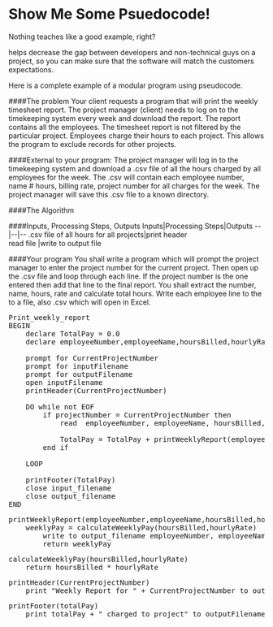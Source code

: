 # Show Me Some Psuedocode!

Nothing teaches like a good example, right?

helps decrease the gap between developers and non-technical guys on a project, so you can make sure that the software will match the customers expectations.


Here is a complete example of a modular program using pseudocode.

####The problem
Your client requests a program that will print the weekly timesheet report. The project manager (client) needs to log on to the timekeeping system every week and download the report. The report contains all the employees. The timesheet report is not filtered by the particular project. Employees charge their hours to each project. This allows the program to exclude records for other projects.

####External to your program:
The project manager will log in to the timekeeping system and download a .csv file of all the hours charged by all employees for the week. The .csv will contain each employee number, name # hours, billing rate, project number for all charges for the week. The project manager will save this .csv file to a known directory.

####The Algorithm

####Inputs, Processing Steps, Outputs
Inputs|Processing Steps|Outputs
--|--|--
.csv file of all hours for all projects|print header<br>read file |write to output file


####Your program
You shall write a program which will prompt the project manager to enter the project number for the current project.
Then open up the .csv file and loop through each line. 
If the project number is the one entered then add that line to the final report. You shall extract the number, name, hours,  rate and calculate total hours. Write each employee line to the to a file, also .csv which will open in Excel.
<pre>Print_weekly_report
BEGIN
    declare TotalPay = 0.0
    declare employeeNumber,employeeName,hoursBilled,hourlyRate
    
    prompt for CurrentProjectNumber
    prompt for inputFilename
    prompt for outputFilename
    open inputFilename
    printHeader(CurrentProjectNumber)
    
    DO while not EOF
        if projectNumber = CurrentProjectNumber then
            read  employeeNumber, employeeName, hoursBilled, hourlyRate
            
            TotalPay = TotalPay + printWeeklyReport(employeeNumber,employeeName,hoursBilled,hourlyRate)
        end if
        
    LOOP
    
    printFooter(TotalPay)
    close input_filename
    close output_filename
END</pre>

<pre>printWeeklyReport(employeeNumber,employeeName,hoursBilled,hourlyRate)
    weeklyPay = calculateWeeklyPay(hoursBilled,hourlyRate)
        write to output_filename employeeNumber, employeeName, weeklyPay
        return weeklyPay
</pre>
<pre>calculateWeeklyPay(hoursBilled,hourlyRate)
    return hoursBilled * hourlyRate
</pre>

<pre>printHeader(CurrentProjectNumber)
    print "Weekly Report for " + CurrentProjectNumber to outputFilename
</pre>    

<pre>printFooter(totalPay)
    print totalPay + " charged to project" to outputFilename
</pre>